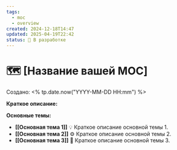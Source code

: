 ```yaml
---
tags:
  - moc
  - overview
created: 2024-12-18T14:47
updated: 2025-04-19T22:42
status: 🚧 В разработке
---
```


# 🗺️ **[Название вашей MOC]**

Создано: <% tp.date.now("YYYY-MM-DD HH:mm") %>

**Краткое описание:**  



**Основные темы:**

- **[[Основная тема 1]]** 💡  Краткое описание основной темы 1.
- **[[Основная тема 2]]** ⚙️  Краткое описание основной темы 2.
- **[[Основная тема 3]]**  🎯  Краткое описание основной темы 3.

